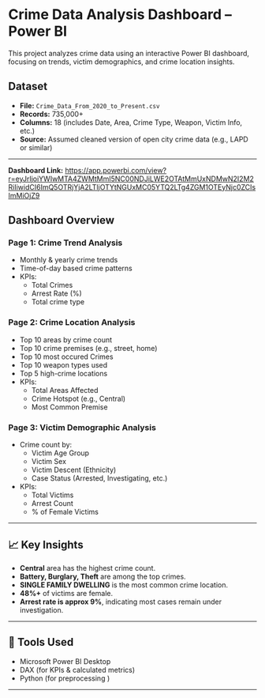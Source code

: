 # Crime Data Analysis Dashboard – Power BI

This project analyzes crime data using an interactive Power BI dashboard, focusing on trends, victim demographics, and crime location insights.

## Dataset
- **File:** `Crime_Data_From_2020_to_Present.csv`
- **Records:** 735,000+
- **Columns:** 18 (includes Date, Area, Crime Type, Weapon, Victim Info, etc.)
- **Source:** Assumed cleaned version of open city crime data (e.g., LAPD or similar)

---

**Dashboard Link:** https://app.powerbi.com/view?r=eyJrIjoiYWIwMTA4ZWMtMmI5NC00NDJiLWE2OTAtMmUxNDMwN2I2M2RiIiwidCI6ImQ5OTRjYjA2LTljOTYtNGUxMC05YTQ2LTg4ZGM1OTEyNjc0ZCIsImMiOjZ9
## Dashboard Overview

### Page 1: Crime Trend Analysis
- Monthly & yearly crime trends
- Time-of-day based crime patterns
- KPIs:
  - Total Crimes
  - Arrest Rate (%)
  - Total crime type


### Page 2: Crime Location Analysis
- Top 10 areas by crime count
- Top 10 crime premises (e.g., street, home)
- Top 10 most occured Crimes
- Top 10 weapon types used
- Top 5 high-crime locations
- KPIs:
  - Total Areas Affected
  - Crime Hotspot (e.g., Central)
  - Most Common Premise


### Page 3: Victim Demographic Analysis
- Crime count by:
  - Victim Age Group
  - Victim Sex
  - Victim Descent (Ethnicity)
  - Case Status (Arrested, Investigating, etc.)
- KPIs:
  - Total Victims
  - Arrest Count
  - % of Female Victims

---

## 📈 Key Insights
- **Central** area has the highest crime count.
- **Battery, Burglary, Theft** are among the top crimes.
- **SINGLE FAMILY DWELLING** is the most common crime location.
- **48%+** of victims are female.
- **Arrest rate is approx 9%**, indicating most cases remain under investigation.

---


## 📌 Tools Used
- Microsoft Power BI Desktop
- DAX (for KPIs & calculated metrics)
- Python (for preprocessing )

---

